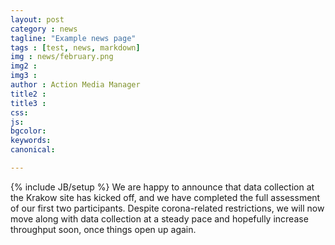 ```yaml
---
layout: post
category : news
tagline: "Example news page"
tags : [test, news, markdown]
img : news/february.png
img2 :
img3 :
author : Action Media Manager
title2 :
title3 :
css:
js:
bgcolor:
keywords:
canonical:

---
```

{% include JB/setup %}
We are happy to announce that data collection at the Krakow site has kicked off, and we have completed the full assessment of our first two participants. Despite corona-related restrictions, we will now move along with data collection at a steady pace and hopefully increase throughput soon, once things open up again.
